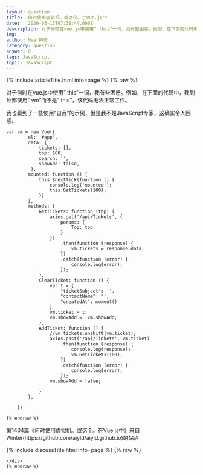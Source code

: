 ```yaml
---
layout: question
title:  何时使用虚拟机。或这个。在Vue.js中
date:   2020-03-13T07:38:44.000Z
description: 对于何时在vue.js中使用“ this”一词，我有些困惑。例如，在下面的代码中，我到处都使用“ vm”而不是“ this”，该代码无法正常工作。我也...
img: 
author: Near神奇
category: question
answer: 0
tags: JavaScript
topic: JavaScript
---
```

<div class="article-root">
  <div class="article">
    {% include articleTitle.html info=page %}
    {% raw %}
    <div class="article-content"><p><font style="vertical-align: inherit;"><font style="vertical-align: inherit;">对于何时在vue.js中使用“ this”一词，我有些困惑。</font><font style="vertical-align: inherit;">例如，在下面的代码中，我到处都使用“ vm”而不是“ this”，该代码无法正常工作。</font></font></p>

<p><font style="vertical-align: inherit;"><font style="vertical-align: inherit;">我也看到了一些使用“自我”的示例，但是我不是JavaScript专家，这确实令人困惑。</font></font></p>

<pre><code>var vm = new Vue({<font></font>
        el: '#app',<font></font>
        data: {<font></font>
            tickets: [],<font></font>
            top: 100,<font></font>
            search: '',<font></font>
            showAdd: false,<font></font>
         },<font></font>
        mounted: function () {<font></font>
            this.$nextTick(function () {<font></font>
                console.log('mounted');<font></font>
                this.GetTickets(100);<font></font>
            })<font></font>
        },<font></font>
        methods: {<font></font>
            GetTickets: function (top) {<font></font>
                axios.get('/api/Tickets', {<font></font>
                    params: {<font></font>
                        Top: top<font></font>
                    }<font></font>
                })<font></font>
                    .then(function (response) {<font></font>
                        vm.tickets = response.data;<font></font>
                    })<font></font>
                    .catch(function (error) {<font></font>
                        console.log(error);<font></font>
                    });<font></font>
            },<font></font>
            ClearTicket: function () {<font></font>
                var t = {<font></font>
                    "ticketSubject": '',<font></font>
                    "contactName": '',<font></font>
                    "createdAt": moment()<font></font>
                }<font></font>
                vm.ticket = t;<font></font>
                vm.showAdd = !vm.showAdd;<font></font>
            },<font></font>
            AddTicket: function () {<font></font>
                //vm.tickets.unshift(vm.ticket);<font></font>
                axios.post('/api/Tickets', vm.ticket)<font></font>
                    .then(function (response) {<font></font>
                        console.log(response);<font></font>
                        vm.GetTickets(100);<font></font>
                    })<font></font>
                    .catch(function (error) {<font></font>
                        console.log(error);<font></font>
                    });<font></font>
                vm.showAdd = false;<font></font>
<font></font>
            }<font></font>
        },<font></font>
<font></font>
    })<font></font>
</code></pre></div>
    {% endraw %}
  </div>
  <p class="winter_mark">第1404篇《何时使用虚拟机。或这个。在Vue.js中》来自Winter(https://github.com/aiyld/aiyld.github.io)的站点</p>
  <div class="discuss-wrapper">
    {% include discussTitle.html info=page %}
    {% raw %}
    <div class="discuss-list">
    
    </div>
    {% endraw %}
  </div>
<div>
